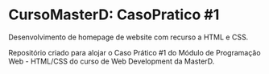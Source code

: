 # CursoMasterD: CasoPratico #1
 Desenvolvimento de homepage de website com recurso a HTML e CSS.

 Repositório criado para alojar o Caso Prático #1 do Módulo de Programação Web - HTML/CSS do curso de Web Development da MasterD.
